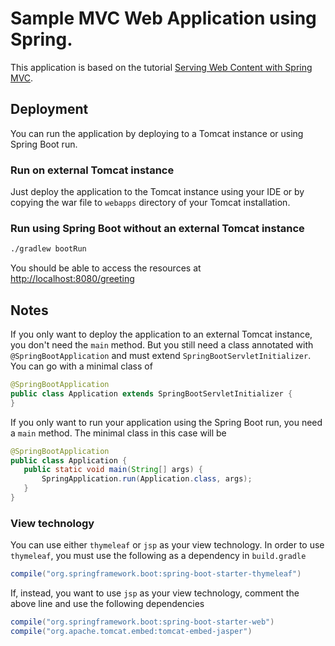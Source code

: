 # Sample MVC Web Application using Spring.

This application is based on the tutorial [Serving Web Content with Spring MVC](https://spring.io/guides/gs/serving-web-content/).

## Deployment
You can run the application by deploying to a Tomcat instance or using Spring Boot run.

### Run on external Tomcat instance
Just deploy the application to the Tomcat instance using your IDE or by copying the war file to ``webapps`` directory of your Tomcat installation.

### Run using Spring Boot without an external Tomcat instance
```bash
./gradlew bootRun
```

You should be able to access the resources at [http://localhost:8080/greeting](http://localhost:8080/greeting)

## Notes
If you only want to deploy the application to an external Tomcat instance, you don't need the ``main`` method. But you still need a class annotated with ``@SpringBootApplication`` and must extend ``SpringBootServletInitializer``.  You can go with a minimal class of

 ```java
 @SpringBootApplication
 public class Application extends SpringBootServletInitializer {
 }
 ```

If you only want to run your application using the Spring Boot run, you need a ``main`` method. The minimal class in this case will be

 ```java
 @SpringBootApplication
 public class Application {
    public static void main(String[] args) {
        SpringApplication.run(Application.class, args);
    }
 }
 ```
 
 ### View technology
 You can use either ``thymeleaf`` or ``jsp`` as your view technology. In order to use ``thymeleaf``, you must use the following as a dependency in ``build.gradle``
 
 ```groovy
compile("org.springframework.boot:spring-boot-starter-thymeleaf")
```

If, instead, you want to use ``jsp`` as your view technology, comment the above line and use the following dependencies

```groovy
compile("org.springframework.boot:spring-boot-starter-web")
compile("org.apache.tomcat.embed:tomcat-embed-jasper")
```